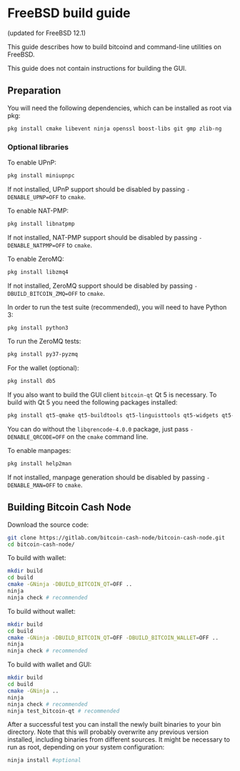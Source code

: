 # FreeBSD build guide

(updated for FreeBSD 12.1)

This guide describes how to build bitcoind and command-line utilities on FreeBSD.

This guide does not contain instructions for building the GUI.

## Preparation

You will need the following dependencies, which can be installed as root via pkg:

```bash
pkg install cmake libevent ninja openssl boost-libs git gmp zlib-ng
```

### Optional libraries

To enable UPnP:

```bash
pkg install miniupnpc
```

If not installed, UPnP support should be disabled by passing
`-DENABLE_UPNP=OFF` to `cmake`.

To enable NAT-PMP:

```bash
pkg install libnatpmp
```

If not installed, NAT-PMP support should be disabled by passing
`-DENABLE_NATPMP=OFF` to `cmake`.

To enable ZeroMQ:

```bash
pkg install libzmq4
```

If not installed, ZeroMQ support should be disabled by passing `-DBUILD_BITCOIN_ZMQ=OFF`
to `cmake`.

In order to run the test suite (recommended), you will need to have Python 3:

```bash
pkg install python3
```

To run the ZeroMQ tests:

```bash
pkg install py37-pyzmq
```

For the wallet (optional):

```bash
pkg install db5
```

If you also want to build the GUI client `bitcoin-qt` Qt 5 is necessary.
To build with Qt 5 you need the following packages installed:

```bash
pkg install qt5-qmake qt5-buildtools qt5-linguisttools qt5-widgets qt5-testlib libqrencode-4.0.0
```

You can do without the `libqrencode-4.0.0` package, just pass `-DENABLE_QRCODE=OFF`
on the `cmake` command line.

To enable manpages:

```bash
pkg install help2man
```

If not installed, manpage generation should be disabled by passing `-DENABLE_MAN=OFF`
to `cmake`.

## Building Bitcoin Cash Node

Download the source code:

```bash
git clone https://gitlab.com/bitcoin-cash-node/bitcoin-cash-node.git
cd bitcoin-cash-node/
```

To build with wallet:

```bash
mkdir build
cd build
cmake -GNinja -DBUILD_BITCOIN_QT=OFF ..
ninja
ninja check # recommended
```

To build without wallet:

```bash
mkdir build
cd build
cmake -GNinja -DBUILD_BITCOIN_QT=OFF -DBUILD_BITCOIN_WALLET=OFF ..
ninja
ninja check # recommended
```

To build with wallet and GUI:

```bash
mkdir build
cd build
cmake -GNinja ..
ninja
ninja check # recommended
ninja test_bitcoin-qt # recommended
```

After a successful test you can install the newly built binaries to your bin directory.
Note that this will probably overwrite any previous version installed, including
binaries from different sources.
It might be necessary to run as root, depending on your system configuration:

```bash
ninja install #optional
```
